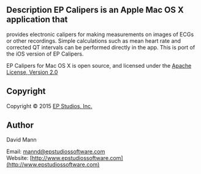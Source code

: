 ## Description EP Calipers is an Apple Mac OS X application that
provides electronic calipers for making measurements on images of ECGs
or other recordings.  Simple calculations such as mean heart rate and
corrected QT intervals can be performed directly in the app. This is
port of the iOS version of EP Calipers.

EP Calipers for Mac OS X is open source, and licensed under the 
[Apache License, Version 2.0](http://www.apache.org/licenses/LICENSE-2.0.html)

## Copyright
Copyright © 2015 [EP Studios, Inc.](http://www.epstudiossoftware.com)

## Author
David Mann

Email: [mannd@epstudiossoftware.com](mailto:mannd@epstudiossoftware.com)  
Website: [http://www.epstudiossoftware.com](http://www.epstudiossoftware.com)   

